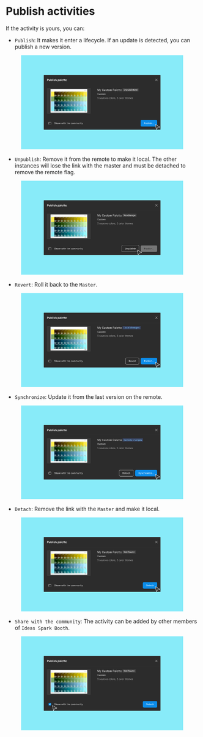 # Publish activities

If the activity is yours, you can:

* `Publish`: It makes it enter a lifecycle. If an update is detected, you can publish a new version.

<figure><img src="../../.gitbook/assets/publish_palette-publish-publish.png" alt=""><figcaption></figcaption></figure>

* `Unpublish`: Remove it from the remote to make it local. The other instances will lose the link with the master and must be detached to remove the remote flag.

<figure><img src="../../.gitbook/assets/publish_palette-publish-unpublish.png" alt=""><figcaption></figcaption></figure>

* `Revert`: Roll it back to the `Master`.

<div data-full-width="false"><figure><img src="../../.gitbook/assets/publish_palette-publish-push.png" alt=""><figcaption></figcaption></figure></div>

* `Synchronize`: Update it from the last version on the remote.

<figure><img src="../../.gitbook/assets/publish_palette-publish-sync.png" alt=""><figcaption></figcaption></figure>

* `Detach`: Remove the link with the `Master` and make it local.

<figure><img src="../../.gitbook/assets/image.png" alt=""><figcaption></figcaption></figure>

* `Share with the community`: The activity can be added by other members of `Ideas Spark Booth`.

<figure><img src="../../.gitbook/assets/image (1).png" alt=""><figcaption></figcaption></figure>
